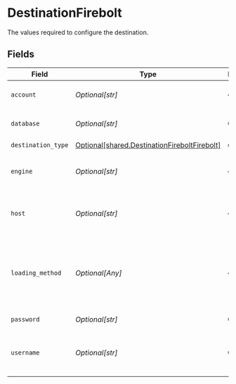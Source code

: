 # DestinationFirebolt

The values required to configure the destination.


## Fields

| Field                                                                                                  | Type                                                                                                   | Required                                                                                               | Description                                                                                            | Example                                                                                                |
| ------------------------------------------------------------------------------------------------------ | ------------------------------------------------------------------------------------------------------ | ------------------------------------------------------------------------------------------------------ | ------------------------------------------------------------------------------------------------------ | ------------------------------------------------------------------------------------------------------ |
| `account`                                                                                              | *Optional[str]*                                                                                        | :heavy_minus_sign:                                                                                     | Firebolt account to login.                                                                             |                                                                                                        |
| `database`                                                                                             | *Optional[str]*                                                                                        | :heavy_check_mark:                                                                                     | The database to connect to.                                                                            |                                                                                                        |
| `destination_type`                                                                                     | [Optional[shared.DestinationFireboltFirebolt]](undefined/models/shared/destinationfireboltfirebolt.md) | :heavy_check_mark:                                                                                     | N/A                                                                                                    |                                                                                                        |
| `engine`                                                                                               | *Optional[str]*                                                                                        | :heavy_minus_sign:                                                                                     | Engine name or url to connect to.                                                                      |                                                                                                        |
| `host`                                                                                                 | *Optional[str]*                                                                                        | :heavy_minus_sign:                                                                                     | The host name of your Firebolt database.                                                               | api.app.firebolt.io                                                                                    |
| `loading_method`                                                                                       | *Optional[Any]*                                                                                        | :heavy_minus_sign:                                                                                     | Loading method used to select the way data will be uploaded to Firebolt                                |                                                                                                        |
| `password`                                                                                             | *Optional[str]*                                                                                        | :heavy_check_mark:                                                                                     | Firebolt password.                                                                                     |                                                                                                        |
| `username`                                                                                             | *Optional[str]*                                                                                        | :heavy_check_mark:                                                                                     | Firebolt email address you use to login.                                                               | username@email.com                                                                                     |